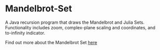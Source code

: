 # Mandelbrot-Set
A Java recursion program that draws the Mandelbrot and Julia Sets. Functionality includes zoom, complex-plane scaling and coordinates, and to-infinity indicator.

Find out more about the Mandelbrot Set [here](https://en.wikipedia.org/wiki/Mandelbrot_set)
